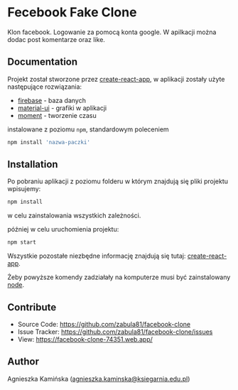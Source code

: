 # Fecebook Fake Clone

Klon facebook.  Logowanie za pomocą konta google. W apilkacji można dodac post komentarze oraz like.

## Documentation
Projekt został stworzone przez [create-react-app](https://github.com/facebook/create-react-app), w aplikacji zostały użyte następujące rozwiązania:

* [firebase](https://www.npmjs.com/package/firebase) - baza danych
* [material-ui](https://material-ui.com/) - grafiki w aplikacji
* [moment](https://momentjs.com/) - tworzenie czasu

  

instalowane z poziomu `npm`, standardowym poleceniem
```javascript
npm install 'nazwa-paczki'
```
## Installation

Po pobraniu aplikacji z poziomu folderu w którym znajdują się pliki projektu wpisujemy:

```javascript
npm install
```

w celu zainstalowania wszystkich zależności.

później w celu uruchomienia projektu:

```javascript
npm start
```

Wszystkie pozostałe niezbędne informację znajdują się tutaj: [create-react-app](https://github.com/facebook/create-react-app).

Żeby powyższe komendy zadziałały na komputerze musi być zainstalowany [node](https://nodejs.org/en/).


## Contribute
* Source Code: https://github.com/zabula81/facebook-clone
* Issue Tracker: https://github.com/zabula81/facebook-clone/issues
* View: https://facebook-clone-74351.web.app/

## Author
Agnieszka Kamińska (agnieszka.kaminska@ksiegarnia.edu.pl)



